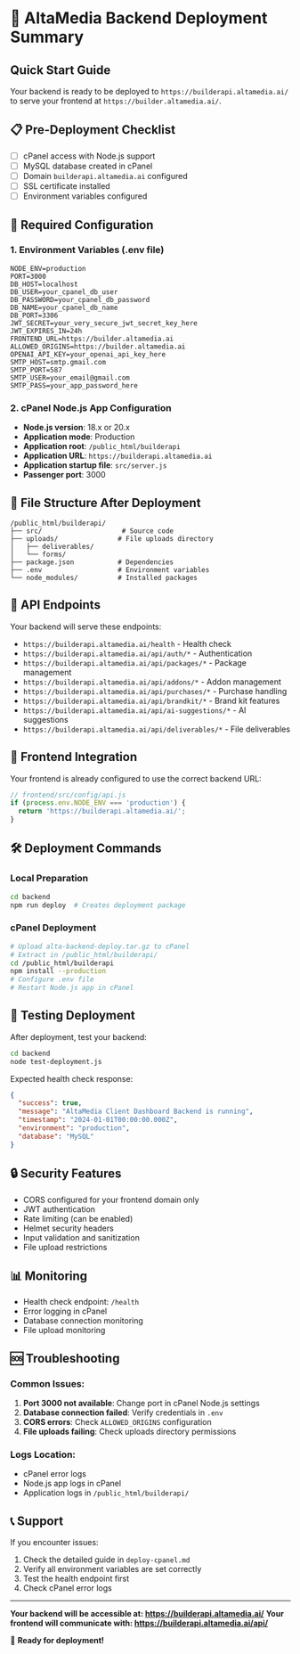 # 🚀 AltaMedia Backend Deployment Summary

## Quick Start Guide

Your backend is ready to be deployed to `https://builderapi.altamedia.ai/` to serve your frontend at `https://builder.altamedia.ai/`.

## 📋 Pre-Deployment Checklist

- [ ] cPanel access with Node.js support
- [ ] MySQL database created in cPanel
- [ ] Domain `builderapi.altamedia.ai` configured
- [ ] SSL certificate installed
- [ ] Environment variables configured

## 🔧 Required Configuration

### 1. Environment Variables (.env file)
```env
NODE_ENV=production
PORT=3000
DB_HOST=localhost
DB_USER=your_cpanel_db_user
DB_PASSWORD=your_cpanel_db_password
DB_NAME=your_cpanel_db_name
DB_PORT=3306
JWT_SECRET=your_very_secure_jwt_secret_key_here
JWT_EXPIRES_IN=24h
FRONTEND_URL=https://builder.altamedia.ai
ALLOWED_ORIGINS=https://builder.altamedia.ai
OPENAI_API_KEY=your_openai_api_key_here
SMTP_HOST=smtp.gmail.com
SMTP_PORT=587
SMTP_USER=your_email@gmail.com
SMTP_PASS=your_app_password_here
```

### 2. cPanel Node.js App Configuration
- **Node.js version**: 18.x or 20.x
- **Application mode**: Production
- **Application root**: `/public_html/builderapi`
- **Application URL**: `https://builderapi.altamedia.ai`
- **Application startup file**: `src/server.js`
- **Passenger port**: 3000

## 📁 File Structure After Deployment
```
/public_html/builderapi/
├── src/                    # Source code
├── uploads/               # File uploads directory
│   ├── deliverables/
│   └── forms/
├── package.json           # Dependencies
├── .env                   # Environment variables
└── node_modules/          # Installed packages
```

## 🔗 API Endpoints

Your backend will serve these endpoints:
- `https://builderapi.altamedia.ai/health` - Health check
- `https://builderapi.altamedia.ai/api/auth/*` - Authentication
- `https://builderapi.altamedia.ai/api/packages/*` - Package management
- `https://builderapi.altamedia.ai/api/addons/*` - Addon management
- `https://builderapi.altamedia.ai/api/purchases/*` - Purchase handling
- `https://builderapi.altamedia.ai/api/brandkit/*` - Brand kit features
- `https://builderapi.altamedia.ai/api/ai-suggestions/*` - AI suggestions
- `https://builderapi.altamedia.ai/api/deliverables/*` - File deliverables

## 🎯 Frontend Integration

Your frontend is already configured to use the correct backend URL:
```javascript
// frontend/src/config/api.js
if (process.env.NODE_ENV === 'production') {
  return 'https://builderapi.altamedia.ai/';
}
```

## 🛠️ Deployment Commands

### Local Preparation
```bash
cd backend
npm run deploy  # Creates deployment package
```

### cPanel Deployment
```bash
# Upload alta-backend-deploy.tar.gz to cPanel
# Extract in /public_html/builderapi/
cd /public_html/builderapi
npm install --production
# Configure .env file
# Restart Node.js app in cPanel
```

## 🧪 Testing Deployment

After deployment, test your backend:
```bash
cd backend
node test-deployment.js
```

Expected health check response:
```json
{
  "success": true,
  "message": "AltaMedia Client Dashboard Backend is running",
  "timestamp": "2024-01-01T00:00:00.000Z",
  "environment": "production",
  "database": "MySQL"
}
```

## 🔒 Security Features

- CORS configured for your frontend domain only
- JWT authentication
- Rate limiting (can be enabled)
- Helmet security headers
- Input validation and sanitization
- File upload restrictions

## 📊 Monitoring

- Health check endpoint: `/health`
- Error logging in cPanel
- Database connection monitoring
- File upload monitoring

## 🆘 Troubleshooting

### Common Issues:
1. **Port 3000 not available**: Change port in cPanel Node.js settings
2. **Database connection failed**: Verify credentials in `.env`
3. **CORS errors**: Check `ALLOWED_ORIGINS` configuration
4. **File uploads failing**: Check uploads directory permissions

### Logs Location:
- cPanel error logs
- Node.js app logs in cPanel
- Application logs in `/public_html/builderapi/`

## 📞 Support

If you encounter issues:
1. Check the detailed guide in `deploy-cpanel.md`
2. Verify all environment variables are set correctly
3. Test the health endpoint first
4. Check cPanel error logs

---

**Your backend will be accessible at: https://builderapi.altamedia.ai/**
**Your frontend will communicate with: https://builderapi.altamedia.ai/api/**

🎉 **Ready for deployment!**
